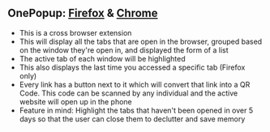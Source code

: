 ## OnePopup: [Firefox](https://addons.mozilla.org/en-US/firefox/addon/onepopup/) & [Chrome](https://chrome.google.com/webstore/detail/onepopup/iepnlmmdgokjooglmjebooekcmjkacof?hl=en-GB&authuser=0)

-   This is a cross browser extension
-   This will display all the tabs that are open in the browser, grouped based on the window they're open in, and displayed the form of a list
-   The active tab of each window will be highlighted
-   This also displays the last time you accessed a specific tab (Firefox only)
-   Every link has a button next to it which will convert that link into a QR Code. This code can be scanned by any individual and the active website will open up in the phone
-   Feature in mind: Highlight the tabs that haven't been opened in over 5 days so that the user can close them to declutter and save memory
